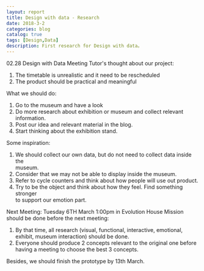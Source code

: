 ```yaml
---
layout: report
title: Design with data - Research
date: 2018-3-2
categories: blog
catalog: true
tags: [Design,Data]
description: First research for Design with data。
---
```


02.28 Design with Data Meeting
Tutor's thought about our project:
1.	The timetable is unrealistic and it need to be rescheduled
2.	The product should be practical and meaningful

What we should do:
1.	Go to the museum and have a look
2.	Do more research about exhibition or museum and collect relevant information.
3.	Post our idea and relevant material in the blog.
4.	Start thinking about the exhibition stand.

Some inspiration:
1.	We should collect our own data, but do not need to collect data inside the    
museum.
2.  Consider that we may not be able to display inside the museum.
3.  Refer to cycle counters and think about how people will use out product.
4.  Try to be the object and think about how they feel. Find something stronger   
    to support our emotion part.

Next Meeting: Tuesday 6TH March 1:00pm in Evolution House
Mission should be done before the next meeting:
1.	By that time, all research (visual, functional, interactive, emotional, exhibit, museum interaction) should be done.
2.	Everyone should produce 2 concepts relevant to the original one before having a meeting to choose the best 3 concepts.

Besides, we should finish the prototype by 13th March.


